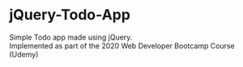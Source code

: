 # jQuery-Todo-App
Simple Todo app made using jQuery.  
Implemented as part of the 2020 Web Developer Bootcamp Course (Udemy)
